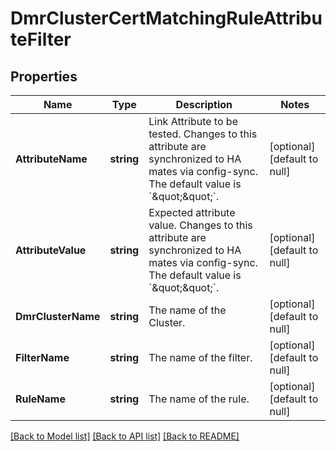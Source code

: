 # DmrClusterCertMatchingRuleAttributeFilter

## Properties
Name | Type | Description | Notes
------------ | ------------- | ------------- | -------------
**AttributeName** | **string** | Link Attribute to be tested. Changes to this attribute are synchronized to HA mates via config-sync. The default value is &#x60;\&quot;\&quot;&#x60;. | [optional] [default to null]
**AttributeValue** | **string** | Expected attribute value. Changes to this attribute are synchronized to HA mates via config-sync. The default value is &#x60;\&quot;\&quot;&#x60;. | [optional] [default to null]
**DmrClusterName** | **string** | The name of the Cluster. | [optional] [default to null]
**FilterName** | **string** | The name of the filter. | [optional] [default to null]
**RuleName** | **string** | The name of the rule. | [optional] [default to null]

[[Back to Model list]](../README.md#documentation-for-models) [[Back to API list]](../README.md#documentation-for-api-endpoints) [[Back to README]](../README.md)

